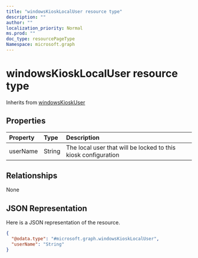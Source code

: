 ```yaml
---
title: "windowsKioskLocalUser resource type"
description: ""
author: ""
localization_priority: Normal
ms.prod: ""
doc_type: resourcePageType
Namespace: microsoft.graph
---
```



# windowsKioskLocalUser resource type




Inherits from [windowsKioskUser](../resources/windowsKioskUser.md)

## Properties
|Property|Type|Description|
|:---|:---|:---|
|userName|String|The local user that will be locked to this kiosk configuration|

## Relationships
None

## JSON Representation
Here is a JSON representation of the resource.
<!-- {
  "blockType": "resource",
  "@odata.type": "microsoft.graph.windowsKioskLocalUser"
}
-->
``` json
{
  "@odata.type": "#microsoft.graph.windowsKioskLocalUser",
  "userName": "String"
}
```

